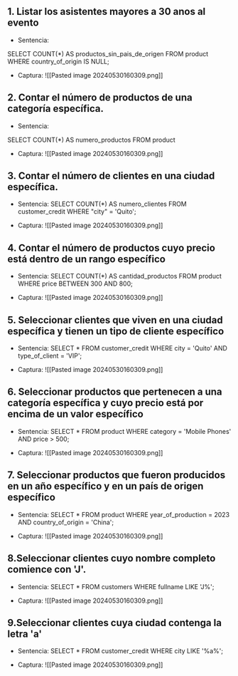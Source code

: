## 1. Listar los asistentes mayores a 30 anos al evento

- Sentencia: 

 SELECT COUNT(*) AS productos_sin_pais_de_origen
FROM product
WHERE country_of_origin IS NULL;

- Captura:
![[Pasted image 20240530160309.png]]

## 2. Contar el número de productos de una categoría específica.

- Sentencia: 

SELECT COUNT(*) AS numero_productos
FROM product


- Captura:
![[Pasted image 20240530160309.png]]

## 3. Contar el número de clientes en una ciudad específica.

- Sentencia: 
SELECT COUNT(*) AS numero_clientes
FROM customer_credit
WHERE "city" = 'Quito';

- Captura:
![[Pasted image 20240530160309.png]]

## 4. Contar el número de productos cuyo precio está dentro de un rango específico 
- Sentencia: 
SELECT COUNT(*) AS cantidad_productos
FROM product
WHERE price BETWEEN 300 AND 800;


- Captura:
![[Pasted image 20240530160309.png]]

## 5. Seleccionar clientes que viven en una ciudad específica y tienen un tipo de cliente específico
- Sentencia:
  SELECT *
FROM customer_credit
WHERE city = 'Quito' AND type_of_client = 'VIP';


- Captura:
![[Pasted image 20240530160309.png]]

## 6. Seleccionar productos que pertenecen a una categoría específica y cuyo precio está por encima de un valor específico
- Sentencia:
  SELECT *
FROM product
WHERE category = 'Mobile Phones' AND price > 500;



- Captura:
![[Pasted image 20240530160309.png]]

## 7. Seleccionar productos que fueron producidos en un año específico y en un país de origen específico
- Sentencia:
SELECT *
FROM product
WHERE year_of_production = 2023 AND country_of_origin = 'China';


- Captura:
![[Pasted image 20240530160309.png]]

## 8.Seleccionar clientes cuyo nombre completo comience con 'J'.
- Sentencia:
SELECT *
FROM customers
WHERE fullname LIKE 'J%';


- Captura:
![[Pasted image 20240530160309.png]]

## 9.Seleccionar clientes cuya ciudad contenga la letra 'a'
- Sentencia:
SELECT *
FROM customer_credit
WHERE city LIKE '%a%';


- Captura:
![[Pasted image 20240530160309.png]]



